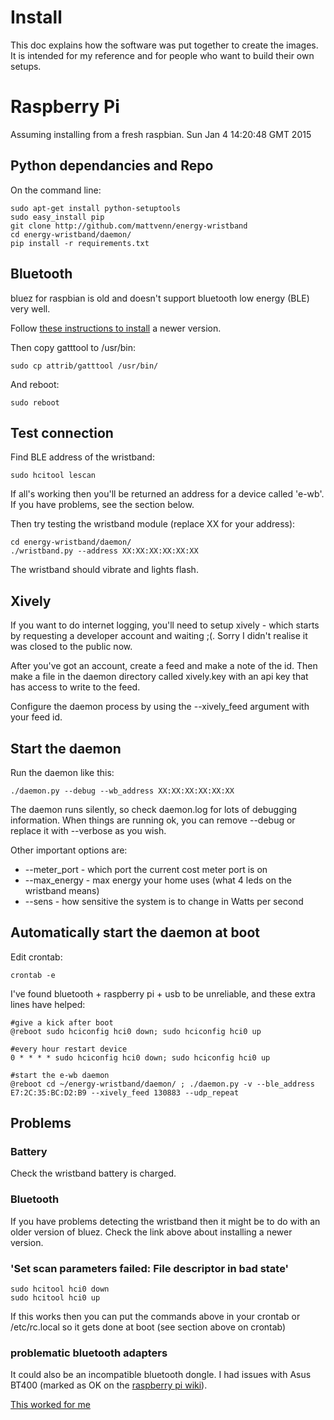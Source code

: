 # Install

This doc explains how the software was put together to create the images.
It is intended for my reference and for people who want to build their own setups.

# Raspberry Pi

Assuming installing from a fresh raspbian.
Sun Jan  4 14:20:48 GMT 2015

## Python dependancies and Repo

On the command line:

    sudo apt-get install python-setuptools
    sudo easy_install pip
    git clone http://github.com/mattvenn/energy-wristband
    cd energy-wristband/daemon/
    pip install -r requirements.txt

## Bluetooth

bluez for raspbian is old and doesn't support bluetooth low energy (BLE) very
well. 

Follow [these instructions to install](http://www.elinux.org/RPi_Bluetooth_LE) a
newer version.

Then copy gatttool to /usr/bin:

    sudo cp attrib/gatttool /usr/bin/

And reboot:

    sudo reboot

## Test connection

Find BLE address of the wristband:

    sudo hcitool lescan

If all's working then you'll be returned an address for a device called 'e-wb'.
If you have problems, see the section below.

Then try testing the wristband module (replace XX for your address):

    cd energy-wristband/daemon/
    ./wristband.py --address XX:XX:XX:XX:XX:XX

The wristband should vibrate and lights flash.

## Xively

If you want to do internet logging, you'll need to setup xively - which starts
by requesting a developer account and waiting ;(. Sorry I didn't realise it was
closed to the public now.

After you've got an account, create a feed and make a note of the id. Then make
a file in the daemon directory called xively.key with an api key that has access to
write to the feed.

Configure the daemon process by using the --xively_feed argument with your feed
id.

## Start the daemon

Run the daemon like this:

    ./daemon.py --debug --wb_address XX:XX:XX:XX:XX:XX

The daemon runs silently, so check daemon.log for lots of debugging information.
When things are running ok, you can remove --debug or replace it with --verbose
as you wish.

Other important options are:

* --meter_port - which port the current cost meter port is on
* --max_energy - max energy your home uses (what 4 leds on the wristband means)
* --sens - how sensitive the system is to change in Watts per second

## Automatically start the daemon at boot

Edit crontab:

    crontab -e

I've found bluetooth + raspberry pi + usb to be unreliable, and these extra
lines have helped:

    #give a kick after boot
    @reboot sudo hciconfig hci0 down; sudo hciconfig hci0 up

    #every hour restart device
    0 * * * * sudo hciconfig hci0 down; sudo hciconfig hci0 up

    #start the e-wb daemon
    @reboot cd ~/energy-wristband/daemon/ ; ./daemon.py -v --ble_address E7:2C:35:BC:D2:B9 --xively_feed 130883 --udp_repeat

## Problems

### Battery

Check the wristband battery is charged.

### Bluetooth

If you have problems detecting the wristband then it might be to do with an
older version of bluez. Check the link above about installing a newer version.

### 'Set scan parameters failed: File descriptor in bad state'

    sudo hcitool hci0 down
    sudo hcitool hci0 up

If this works then you can put the commands above in your crontab or
/etc/rc.local so it gets done at boot (see section above on crontab)

### problematic bluetooth adapters

It could also be an incompatible bluetooth dongle. I had issues with Asus BT400
(marked as OK on the [raspberry pi
wiki](http://elinux.org/RPi_USB_Bluetooth_adapters)).

[This worked for
me](http://urbanjack.wordpress.com/2014/02/26/bluetooth-low-energy-ble-on-raspberry-pi-with-asus-bt-400/)

